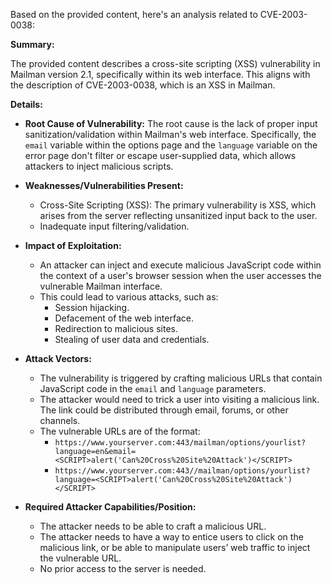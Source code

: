 Based on the provided content, here's an analysis related to CVE-2003-0038:

**Summary:**

The provided content describes a cross-site scripting (XSS) vulnerability in Mailman version 2.1, specifically within its web interface. This aligns with the description of CVE-2003-0038, which is an XSS in Mailman.

**Details:**

*   **Root Cause of Vulnerability:** The root cause is the lack of proper input sanitization/validation within Mailman's web interface. Specifically, the `email` variable within the options page and the `language` variable on the error page don't filter or escape user-supplied data, which allows attackers to inject malicious scripts.

*   **Weaknesses/Vulnerabilities Present:**
    *   Cross-Site Scripting (XSS): The primary vulnerability is XSS, which arises from the server reflecting unsanitized input back to the user.
    *  Inadequate input filtering/validation.

*   **Impact of Exploitation:**
    *   An attacker can inject and execute malicious JavaScript code within the context of a user's browser session when the user accesses the vulnerable Mailman interface.
    *   This could lead to various attacks, such as:
        *   Session hijacking.
        *   Defacement of the web interface.
        *   Redirection to malicious sites.
        *   Stealing of user data and credentials.

*   **Attack Vectors:**
    *   The vulnerability is triggered by crafting malicious URLs that contain JavaScript code in the `email` and `language` parameters.
    *   The attacker would need to trick a user into visiting a malicious link. The link could be distributed through email, forums, or other channels.
    *  The vulnerable URLs are of the format:
        *   `https://www.yourserver.com:443/mailman/options/yourlist?language=en&email=<SCRIPT>alert('Can%20Cross%20Site%20Attack')</SCRIPT>`
        *   `https://www.yourserver.com:443//mailman/options/yourlist?language=<SCRIPT>alert('Can%20Cross%20Site%20Attack')</SCRIPT>`

*   **Required Attacker Capabilities/Position:**
    *   The attacker needs to be able to craft a malicious URL.
    *   The attacker needs to have a way to entice users to click on the malicious link, or be able to manipulate users’ web traffic to inject the vulnerable URL.
    *  No prior access to the server is needed.